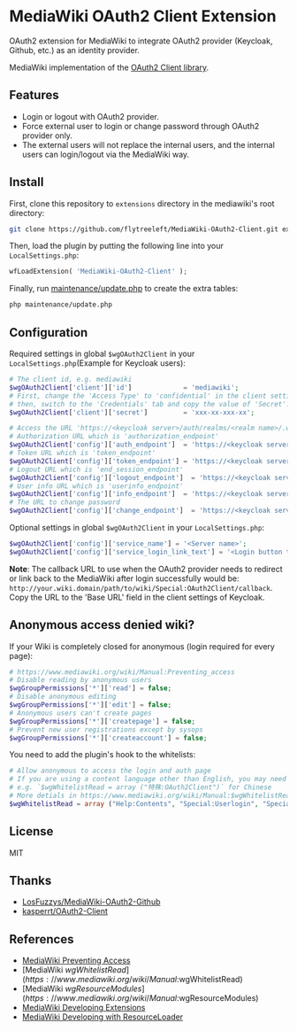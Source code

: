 MediaWiki OAuth2 Client Extension
========================================

OAuth2 extension for MediaWiki to integrate OAuth2 provider (Keycloak, Github, etc.) as an identity provider.

MediaWiki implementation of the [OAuth2 Client library](https://github.com/kasperrt/OAuth2-Client).

## Features

- Login or logout with OAuth2 provider.
- Force external user to login or change password through OAuth2 provider only.
- The external users will not replace the internal users, and the internal users can login/logout via the MediaWiki way.

## Install

First, clone this repository to `extensions` directory in the mediawiki's root directory:

```bash
git clone https://github.com/flytreeleft/MediaWiki-OAuth2-Client.git extensions/MediaWiki-OAuth2-Client
```

Then, load the plugin by putting the following line into your `LocalSettings.php`:

```php
wfLoadExtension( 'MediaWiki-OAuth2-Client' );
```

Finally, run [maintenance/update.php](https://www.mediawiki.org/wiki/Manual:Update.php) to create the extra tables:

```bash
php maintenance/update.php
```

## Configuration

Required settings in global `$wgOAuth2Client` in your `LocalSettings.php`(Example for Keycloak users):

```php
# The client id, e.g. mediawiki
$wgOAuth2Client['client']['id']             = 'mediawiki';
# First, change the 'Access Type' to 'confidential' in the client settings of Keycloak,
# then, switch to the 'Credentials' tab and copy the value of 'Secret'.
$wgOAuth2Client['client']['secret']         = 'xxx-xx-xxx-xx';

# Access the URL 'https://<keycloak server>/auth/realms/<realm name>/.well-known/openid-configuration' to get the endpoints.
# Authorization URL which is 'authorization_endpoint'
$wgOAuth2Client['config']['auth_endpoint']  = 'https://<keycloak server>/auth/realms/<realm name>/protocol/openid-connect/auth';
# Token URL which is 'token_endpoint'
$wgOAuth2Client['config']['token_endpoint'] = 'https://<keycloak server>/auth/realms/<realm name>/protocol/openid-connect/token';
# Logout URL which is 'end_session_endpoint'
$wgOAuth2Client['config']['logout_endpoint']  = 'https://<keycloak server>/auth/realms/<realm name>/protocol/openid-connect/logout';
# User info URL which is 'userinfo_endpoint'
$wgOAuth2Client['config']['info_endpoint']  = 'https://<keycloak server>/auth/realms/<realm name>/protocol/openid-connect/userinfo';
# The URL to change password
$wgOAuth2Client['config']['change_endpoint']  = 'https://<keycloak server>/auth/realms/<realm name>/account/password';
```

Optional settings in global `$wgOAuth2Client` in your `LocalSettings.php`:

```php
$wgOAuth2Client['config']['service_name'] = '<Server name>';
$wgOAuth2Client['config']['service_login_link_text'] = '<Login button text>';
```

**Note**: The callback URL to use when the OAuth2 provider needs to redirect or link back to the MediaWiki after login successfully would be: `http://your.wiki.domain/path/to/wiki/Special:OAuth2Client/callback`. Copy the URL to the 'Base URL' field in the client settings of Keycloak.

## Anonymous access denied wiki?

If your Wiki is completely closed for anonymous (login required for every page):

```php
# https://www.mediawiki.org/wiki/Manual:Preventing_access
# Disable reading by anonymous users
$wgGroupPermissions['*']['read'] = false;
# Disable anonymous editing
$wgGroupPermissions['*']['edit'] = false;
# Anonymous users can't create pages
$wgGroupPermissions['*']['createpage'] = false;
# Prevent new user registrations except by sysops
$wgGroupPermissions['*']['createaccount'] = false;
```

You need to add the plugin's hook to the whitelists:

```php
# Allow anonymous to access the login and auth page
# If you are using a content language other than English, you may need to use the translated special page names instead of their English names.
# e.g. `$wgWhitelistRead = array ("特殊:OAuth2Client")` for Chinese
# More detials in https://www.mediawiki.org/wiki/Manual:$wgWhitelistRead
$wgWhitelistRead = array ("Help:Contents", "Special:Userlogin", "Special:OAuth2Client");
```

## License

MIT

## Thanks

- [LosFuzzys/MediaWiki-OAuth2-Github](https://github.com/LosFuzzys/MediaWiki-OAuth2-Github)
- [kasperrt/OAuth2-Client](https://github.com/kasperrt/OAuth2-Client)

## References

- [MediaWiki Preventing Access](https://www.mediawiki.org/wiki/Manual:Preventing_access)
- [MediaWiki $wgWhitelistRead](https://www.mediawiki.org/wiki/Manual:$wgWhitelistRead)
- [MediaWiki $wgResourceModules](https://www.mediawiki.org/wiki/Manual:$wgResourceModules)
- [MediaWiki Developing Extensions ](https://www.mediawiki.org/wiki/Manual:Developing_extensions)
- [MediaWiki Developing with ResourceLoader](https://www.mediawiki.org/wiki/ResourceLoader/Developing_with_ResourceLoader)
